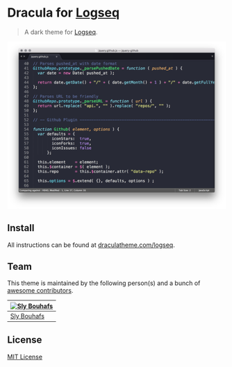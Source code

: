 # Dracula for [Logseq](http://logseq.com)

> A dark theme for [Logseq](http://logseq.com).

![Screenshot](./screenshot.png)

## Install

All instructions can be found at [draculatheme.com/logseq](https://draculatheme.com/logseq).

## Team

This theme is maintained by the following person(s) and a bunch of [awesome contributors](https://github.com/dracula/template/graphs/contributors).

[![Sly Bouhafs](https://github.com/slybouhafs.png?size=100)](https://github.com/slybouhafs) |
--- |
[Sly Bouhafs](https://github.com/slybouhafs) |

## License

[MIT License](./LICENSE)
